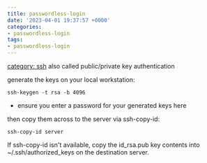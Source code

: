 ```yaml
---
title: passwordless-login
date: '2023-04-01 19:37:57 +0000'
categories:
- passwordless-login
tags:
- passwordless-login
---
```



[category: ssh](category:_ssh "wikilink") also called public/private key
authentication

generate the keys on your local workstation:

`ssh-keygen -t rsa -b 4096`

  - ensure you enter a password for your generated keys here

then copy them across to the server via ssh-copy-id:

`ssh-copy-id server`

If ssh-copy-id isn't available, copy the id_rsa.pub key contents into
\~/.ssh/authorized_keys on the destination server.